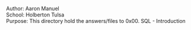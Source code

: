Author: Aaron Manuel<br/>
School: Holberton Tulsa<br/>
Purpose: This directory hold the answers/files to 0x00. SQL - Introduction<br/>
